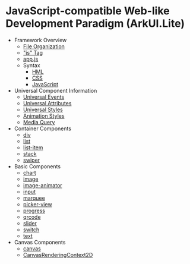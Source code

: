 # JavaScript-compatible Web-like Development Paradigm (ArkUI.Lite)

- Framework Overview
    - [File Organization](js-framework-file.md)
    - ["js" Tag](js-framework-js-tag.md)
    - [app.js](js-framework-js-file.md)
    - Syntax
        - [HML](js-framework-syntax-hml.md)
        - [CSS](js-framework-syntax-css.md)
        - [JavaScript](js-framework-syntax-js.md)
- Universal Component Information
    - [Universal Events](js-common-events.md)
    - [Universal Attributes](js-common-attributes.md)
    - [Universal Styles](js-common-styles.md)
    - [Animation Styles](js-components-common-animation.md)
    - [Media Query](js-components-common-mediaquery.md)
- Container Components
    - [div](js-components-container-div.md)
    - [list](js-components-container-list.md)
    - [list-item](js-components-container-list-item.md)
    - [stack](js-components-container-stack.md)
    - [swiper](js-components-container-swiper.md)
- Basic Components
    - [chart](js-components-basic-chart.md)
    - [image](js-components-basic-image.md)
    - [image-animator](js-components-basic-image-animator.md)
    - [input](js-components-basic-input.md)
    - [marquee](js-components-basic-marquee.md)
    - [picker-view](js-components-basic-picker-view.md)
    - [progress](js-components-basic-progress.md)
    - [qrcode](js-components-basic-qrcode.md)
    - [slider](js-components-basic-slider.md)
    - [switch](js-components-basic-switch.md)
    - [text](js-components-basic-text.md)
- Canvas Components
    - [canvas](js-components-canvas-canvas.md)
    - [CanvasRenderingContext2D](js-components-canvas-canvasrenderingcontext2d.md)
